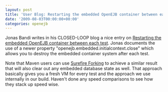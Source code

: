 ```yaml
---
layout: post
title: 'User Blog: Restarting the embedded OpenEJB container between each test'
date: '2009-08-03T00:00:00+00:00'
categories: openejb
---
```

Jonas Bandi writes in his CLOSED-LOOP blog a nice entry on <a href="http://blog.jonasbandi.net/2009/06/restarting-embedded-openejb-container.html">Restarting the embedded OpenEJB container between each test</a>.  Jonas documents the use of a newer property "openejb.embedded.initialcontext.close" which allows you to destroy the embedded container system after each test.

Note that Maven users can use <a href="http://maven.apache.org/plugins/maven-surefire-plugin/examples/forking.html">Surefire Forking</a> to achieve a similar result that will also clear out any embedded database state as well.  That approach basically gives you a fresh VM for every test and the approach we use internally in our build.  Haven't done any speed comparisons to see how they stack up speed wise.
